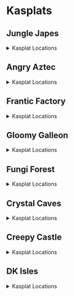 # Kasplats 

## Jungle Japes
<details>
<summary>Kasplat Locations</summary>

| Map | Name |
| --- | ---- |
| Jungle Japes | Japes Kasplat: Behind Rambi Wall | 
| Jungle Japes | Japes Kasplat: On top of mountain | 
| Jungle Japes | Japes Kasplat: Beehive Area | 
| Jungle Japes | Japes Kasplat: Lower area of Tunnel to Beehive | 
| Jungle Japes | Japes Kasplat: Upper area of Tunnel to Beehive | 
| Japes Under Ground | Japes Kasplat: Underground | 
| Jungle Japes | Japes Kasplat: Near Speedy Swing Sortie Bonus | 
| Jungle Japes | Japes Kasplat: Near Painting Room | 
| Jungle Japes | Japes Kasplat: Inside Tiny's Cage | 
| Jungle Japes | Japes Kasplat: Starting Area | 
| Jungle Japes | Japes Kasplat: Diddy Cave | 
| Jungle Japes | Japes Kasplat: In the river | 
| Jungle Japes | Japes Kasplat: In the water near Rambi Wall | 
| Jungle Japes | Japes Kasplat: Near Cranky's | 
| Jungle Japes | Japes Kasplat: In the Troff 'n' Scoff Alcove | 
| Japes Mountain | Japes Kasplat: Inside the Mountain | 
| Japes Tiny Hive | Japes Kasplat: Inside the Shell | 
| Jungle Japes | Japes Kasplat: Up the Hill to the Painting Room | 
| Jungle Japes | Japes Kasplat: In the Minecart Exit | 
</details>

## Angry Aztec
<details>
<summary>Kasplat Locations</summary>

| Map | Name |
| --- | ---- |
| Angry Aztec | Aztec Kasplat: In the Stealthy Snoop Tunnel | 
| Angry Aztec | Aztec Kasplat: On the Oasis | 
| Angry Aztec | Aztec Kasplat: On the Llama's Cage | 
| Angry Aztec | Aztec Kasplat: Near the giant boulder | 
| Angry Aztec | Aztec Kasplat: Behind the DK Stone Door | 
| Aztec Llama Temple | Aztec Kasplat: In the lava room in Llama Temple | 
| Angry Aztec | Aztec Kasplat: Near the Hunky Chunky Barrel | 
| Angry Aztec | Aztec Kasplat: On Tiny Temple | 
| Angry Aztec | Aztec Kasplat: In the Vase Room | 
| Angry Aztec | Aztec Kasplat: Behind the 5-Door Temple | 
| Angry Aztec | Aztec Kasplat: Near Snide's | 
| Aztec Llama Temple | Aztec Kasplat: Below the Llama in Llama Temple | 
| Aztec Tiny Temple | Aztec Kasplat: In the Free Tiny Room | 
| Aztec Chunky5DTemple | Aztec Kasplat: In Chunky 5-Door Temple | 
| Angry Aztec | Aztec Kasplat: Behind the Beetle Race | 
| Aztec Llama Temple | Aztec Kasplat: Inside the Llama Temple Matching Game | 
| Aztec Tiny Temple | Aztec Kasplat: Inside Tiny Temple by Mini Monkey Barrel | 
| Aztec Donkey5DTemple | Aztec Kasplat: In Donkey 5-Door Temple | 
</details>

## Frantic Factory
<details>
<summary>Kasplat Locations</summary>

| Map | Name |
| --- | ---- |
| Frantic Factory | Factory Kasplat: Starting Area | 
| Frantic Factory | Factory Kasplat: Near the Power Hut | 
| Frantic Factory | Factory Kasplat: Down the pole covered by a Hatch | 
| Frantic Factory | Factory Kasplat: In the Dark Room | 
| Frantic Factory | Factory Kasplat: On the lowest platform in Production Room | 
| Frantic Factory | Factory Kasplat: Near the slippery pipe in Production Room | 
| Frantic Factory | Factory Kasplat: At the base of Production Room | 
| Frantic Factory | Factory Kasplat: In Research and Development | 
| Frantic Factory | Factory Kasplat: Below the pole to the DK Arcade Machine | 
| Frantic Factory | Factory Kasplat: In Block Tower Room | 
| Frantic Factory | Factory Kasplat: Near Snide's | 
| Factory Power Hut | Factory Kasplat: In the Power Shed | 
| Frantic Factory | Factory Kasplat: In Research and Development by the Slot Car Race | 
| Frantic Factory | Factory Kasplat: Inside Tiny's Shooting Game | 
| Factory Crusher | Factory Kasplat: Inside the Crusher Room | 
| Frantic Factory | Factory Kasplat: Past the Tiny Bonus Barrel in Upper Production | 
| Frantic Factory | Factory Kasplat: In Lanky's Piano Game | 
</details>

## Gloomy Galleon
<details>
<summary>Kasplat Locations</summary>

| Map | Name |
| --- | ---- |
| Gloomy Galleon | Galleon Kasplat: On the Lighthouse island | 
| Gloomy Galleon | Galleon Kasplat: On Diddy's Gold Tower | 
| Gloomy Galleon | Galleon Kasplat: In the Alcove near the Lighthouse | 
| Gloomy Galleon | Galleon Kasplat: On the platforms in Cannon Game Room | 
| Gloomy Galleon | Galleon Kasplat: Near the Troff 'n' Scoff near Cranky's | 
| Gloomy Galleon | Galleon Kasplat: On the Cactus near the sunken submarine | 
| Gloomy Galleon | Galleon Kasplat: On the Crown Pad | 
| Gloomy Galleon | Galleon Kasplat: Next to Cranky's | 
| Galleon Lighthouse | Galleon Kasplat: Inside the Lighthouse at the Top | 
| Galleon Mechafish | Galleon Kasplat: Inside the Mechfish | 
| Gloomy Galleon | Galleon Kasplat: On Lanky's Gold Tower | 
| Galleon Sick Bay | Galleon Kasplat: In Chunky's Drunk Ship | 
| Gloomy Galleon | Galleon Kasplat: On the Middle Deck of the Shipwreck | 
| Gloomy Galleon | Galleon Kasplat: Starting Area | 
| Gloomy Galleon | Galleon Kasplat: Inside a Punchable Chest | 
| Gloomy Galleon | Galleon Kasplat: Also on the Cactus near the sunken submarine | 
</details>

## Fungi Forest
<details>
<summary>Kasplat Locations</summary>

| Map | Name |
| --- | ---- |
| Fungi Forest | Forest Kasplat: Behind the Diddy Dark Barn | 
| Fungi Forest | Forest Kasplat: Behind the beanstalk | 
| Fungi Forest | Forest Kasplat: Near the rocketbarrel near the Giant Mushroom | 
| Fungi Forest | Forest Kasplat: On the top floor of the Giant Mushroom | 
| Fungi Forest | Forest Kasplat: Near the sleeping Rabbit | 
| Fungi Forest | Forest Kasplat: Near the Troff 'n' Scoff near the Owl's Tree | 
| Fungi Forest | Forest Kasplat: Behind DK's Barn | 
| Forest Giant Mushroom | Forest Kasplat: Inside the Giant Mushroom | 
| Fungi Forest | Forest Kasplat: Under the Owl's Tree | 
| Fungi Forest | Forest Kasplat: On a low platform on the exterior of Giant Mushroom | 
| Fungi Forest | Forest Kasplat: On a high platform on the exterior of Giant Mushroom | 
| Fungi Forest | Forest Kasplat: Behind the Cuckoo Clock | 
| Forest Mill Front | Forest Kasplat: Inside the mill | 
| Fungi Forest | Forest Kasplat: In the moat around the Giant Mushroom | 
| Fungi Forest | Forest Kasplat: At the very top of the Giant Mushroom | 
| Fungi Forest | Forest Kasplat: On the Mill Roof | 
| Fungi Forest | Forest Kasplat: In the Minecart Exit Well | 
| Forest Lanky Mushrooms Room | Forest Kasplat: In the Lanky Mushroom Slam Room | 
| Forest Spider | Forest Kasplat: In the Spider Boss | 
| Forest Winch Room | Forest Kasplat: In the Winch Room | 
| Forest Chunky Face Room | Forest Kasplat: In Chunky's Face Shooting Room | 
</details>

## Crystal Caves
<details>
<summary>Kasplat Locations</summary>

| Map | Name |
| --- | ---- |
| Crystal Caves | Caves Kasplat: Near Snide's | 
| Crystal Caves | Caves Kasplat: In the room with Tiny's Bonus Barrel | 
| Crystal Caves | Caves Kasplat: Inside an Ice Shield | 
| Crystal Caves | Caves Kasplat: On the Cabin with 5 Doors | 
| Crystal Caves | Caves Kasplat: Across the river from Candy's | 
| Crystal Caves | Caves Kasplat: In the room with the Giant Boulder | 
| Crystal Caves | Caves Kasplat: Near the Ice Castle | 
| Crystal Caves | Caves Kasplat: In the Hidden Room by Funky's | 
| Crystal Caves | Caves Kasplat: On the platform near Funky's | 
| Crystal Caves | Caves Kasplat: By the Far Warp 2 | 
| Crystal Caves | Caves Kasplat: On the 5-Door Igloo | 
| Crystal Caves | Caves Kasplat: In the water by the Baboon Blast Pad | 
| Crystal Caves | Caves Kasplat: Inbetween Funky's and the Ice Castle | 
| Caves Lanky Race | Caves Kasplat: At the Start of the Beetle Race | 
| Crystal Caves | Caves Kasplat: With the Giant Kosha | 
| Caves Diddy Igloo | Caves Kasplat: In Diddy's Igloo | 
| Caves Donkey Cabin | Caves Kasplat: In Donkey's Shooting Cabin | 
| Crystal Caves | Caves Kasplat: In the Gorilla Gone Cave | 
| Crystal Caves | Caves Kasplat: Starting Area | 
</details>

## Creepy Castle
<details>
<summary>Kasplat Locations</summary>

| Map | Name |
| --- | ---- |
| Castle Lower Cave | Castle Kasplat: Behind the Mausoleum | 
| Castle Dungeon | Castle Kasplat: Inside the Dungeon | 
| Creepy Castle | Castle Kasplat: Near the Troff 'n' Scoff at the back of Castle | 
| Castle Ballroom | Castle Kasplat: Inside the Ballroom | 
| Creepy Castle | Castle Kasplat: At the top of the Castle | 
| Castle Tree | Castle Kasplat: Inside the Tree | 
| Castle Lower Cave | Castle Kasplat: In the Lower Cave straight ahead | 
| Creepy Castle | Castle Kasplat: Near the upper Warp 2 | 
| Creepy Castle | Castle Kasplat: Near the Crypt Entrance on a lone platform | 
| Castle Upper Cave | Castle Kasplat: Near Candy's | 
| Creepy Castle | Castle Kasplat: In the water near the Tree | 
| Creepy Castle | Castle Kasplat: Near Cranky's Hut | 
| Creepy Castle | Castle Kasplat: Near the Rocketbarrel by the drawbridge | 
| Castle Greenhouse | Castle Kasplat: Inside the Greenhouse Maze | 
| Castle Museum | Castle Kasplat: By the Mysterious Pedestal in the Museum | 
| Castle Dungeon | Castle Kasplat: In a Cage in the Dungeon | 
| Castle Crypt | Castle Kasplat: By the Entrance to the Minecart | 
| Castle Library | Castle Kasplat: In the Library | 
| Creepy Castle | Castle Kasplat: In the Clouds | 
</details>

## DK Isles
<details>
<summary>Kasplat Locations</summary>

| Map | Name |
| --- | ---- |
| Isles | Isles Kasplat: On the Beaver Beach | 
| Frantic Factory Lobby | Isles Kasplat: Inside Factory Lobby above the DK Portal | 
| Hideout Helm Lobby | Isles Kasplat: Inside Hideout Helm Lobby | 
| Creepy Castle Lobby | Isles Kasplat: Inside Creepy Castle Lobby | 
| Crystal Caves Lobby | Isles Kasplat: Inside Crystal Caves Lobby | 
| Frantic Factory Lobby | Isles Kasplat: Inside Factory Lobby in the ? Box | 
| Gloomy Galleon Lobby | Isles Kasplat: Inside Gloomy Galleon Lobby | 
| Isles | Isles Kasplat: Inside the Rock which is blown up | 
| Isles | Isles Kasplat: At the back of Kroc Isle halfway up | 
| Isles | Isles Kasplat: On the Big X Platform | 
| Isles | Isles Kasplat: Behind the house to Fungi Lobby | 
| Crystal Caves Lobby | Isles Kasplat: On the upper platform in Caves Lobby | 
| Angry Aztec Lobby | Isles Kasplat: Behind the Feather Gate in Aztec Lobby | 
| KLumsy | Isles Kasplat: Inside the Prison Sprint Cage | 
| Jungle Japes Lobby | Isles Kasplat: Inside Jungle Japes Lobby | 
| Isles | Isles Kasplat: By the Upper Monkeyport Pad | 
| Isles Snide Room | Isles Kasplat: Near Snide's | 
| Isles | Isles Kasplat: On top of Angry Aztec Lobby | 
| Isles | Isles Kasplat: Beneath the Waterfall | 
</details>
